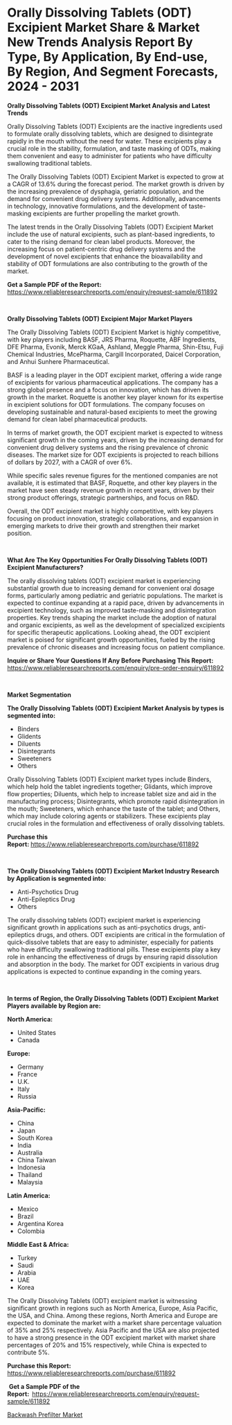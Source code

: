 <p><h1>Orally Dissolving Tablets (ODT) Excipient Market Share & Market New Trends Analysis Report By Type, By Application, By End-use, By Region, And Segment Forecasts, 2024 - 2031</h1></p><p><strong>Orally Dissolving Tablets (ODT) Excipient Market Analysis and Latest Trends</strong></p>
<p><p>Orally Dissolving Tablets (ODT) Excipients are the inactive ingredients used to formulate orally dissolving tablets, which are designed to disintegrate rapidly in the mouth without the need for water. These excipients play a crucial role in the stability, formulation, and taste masking of ODTs, making them convenient and easy to administer for patients who have difficulty swallowing traditional tablets.</p><p>The Orally Dissolving Tablets (ODT) Excipient Market is expected to grow at a CAGR of 13.6% during the forecast period. The market growth is driven by the increasing prevalence of dysphagia, geriatric population, and the demand for convenient drug delivery systems. Additionally, advancements in technology, innovative formulations, and the development of taste-masking excipients are further propelling the market growth.</p><p>The latest trends in the Orally Dissolving Tablets (ODT) Excipient Market include the use of natural excipients, such as plant-based ingredients, to cater to the rising demand for clean label products. Moreover, the increasing focus on patient-centric drug delivery systems and the development of novel excipients that enhance the bioavailability and stability of ODT formulations are also contributing to the growth of the market.</p></p>
<p><strong>Get a Sample PDF of the Report:&nbsp;</strong> <a href="https://www.reliableresearchreports.com/enquiry/request-sample/611892">https://www.reliableresearchreports.com/enquiry/request-sample/611892</a></p>
<p>&nbsp;</p>
<p><strong>Orally Dissolving Tablets (ODT) Excipient Major Market Players</strong></p>
<p><p>The Orally Dissolving Tablets (ODT) Excipient Market is highly competitive, with key players including BASF, JRS Pharma, Roquette, ABF Ingredients, DFE Pharma, Evonik, Merck KGaA, Ashland, Meggle Pharma, Shin-Etsu, Fuji Chemical Industries, McePharma, Cargill Incorporated, Daicel Corporation, and Anhui Sunhere Pharmaceutical.</p><p>BASF is a leading player in the ODT excipient market, offering a wide range of excipients for various pharmaceutical applications. The company has a strong global presence and a focus on innovation, which has driven its growth in the market. Roquette is another key player known for its expertise in excipient solutions for ODT formulations. The company focuses on developing sustainable and natural-based excipients to meet the growing demand for clean label pharmaceutical products.</p><p>In terms of market growth, the ODT excipient market is expected to witness significant growth in the coming years, driven by the increasing demand for convenient drug delivery systems and the rising prevalence of chronic diseases. The market size for ODT excipients is projected to reach billions of dollars by 2027, with a CAGR of over 6%.</p><p>While specific sales revenue figures for the mentioned companies are not available, it is estimated that BASF, Roquette, and other key players in the market have seen steady revenue growth in recent years, driven by their strong product offerings, strategic partnerships, and focus on R&D.</p><p>Overall, the ODT excipient market is highly competitive, with key players focusing on product innovation, strategic collaborations, and expansion in emerging markets to drive their growth and strengthen their market position.</p></p>
<p>&nbsp;</p>
<p><strong>What Are The Key Opportunities For Orally Dissolving Tablets (ODT) Excipient Manufacturers?</strong></p>
<p><p>The orally dissolving tablets (ODT) excipient market is experiencing substantial growth due to increasing demand for convenient oral dosage forms, particularly among pediatric and geriatric populations. The market is expected to continue expanding at a rapid pace, driven by advancements in excipient technology, such as improved taste-masking and disintegration properties. Key trends shaping the market include the adoption of natural and organic excipients, as well as the development of specialized excipients for specific therapeutic applications. Looking ahead, the ODT excipient market is poised for significant growth opportunities, fueled by the rising prevalence of chronic diseases and increasing focus on patient compliance.</p></p>
<p><strong>Inquire or Share Your Questions If Any Before Purchasing This Report:</strong> <a href="https://www.reliableresearchreports.com/enquiry/pre-order-enquiry/611892">https://www.reliableresearchreports.com/enquiry/pre-order-enquiry/611892</a></p>
<p>&nbsp;</p>
<p><strong>Market Segmentation</strong></p>
<p><strong>The Orally Dissolving Tablets (ODT) Excipient Market Analysis by types is segmented into:</strong></p>
<p><ul><li>Binders</li><li>Glidents</li><li>Diluents</li><li>Disintegrants</li><li>Sweeteners</li><li>Others</li></ul></p>
<p><p>Orally Dissolving Tablets (ODT) Excipient market types include Binders, which help hold the tablet ingredients together; Glidants, which improve flow properties; Diluents, which help to increase tablet size and aid in the manufacturing process; Disintegrants, which promote rapid disintegration in the mouth; Sweeteners, which enhance the taste of the tablet; and Others, which may include coloring agents or stabilizers. These excipients play crucial roles in the formulation and effectiveness of orally dissolving tablets.</p></p>
<p><strong>Purchase this Report:&nbsp;</strong><a href="https://www.reliableresearchreports.com/purchase/611892">https://www.reliableresearchreports.com/purchase/611892</a></p>
<p>&nbsp;</p>
<p><strong>The Orally Dissolving Tablets (ODT) Excipient Market Industry Research by Application is segmented into:</strong></p>
<p><ul><li>Anti-Psychotics Drug</li><li>Anti-Epileptics Drug</li><li>Others</li></ul></p>
<p><p>The orally dissolving tablets (ODT) excipient market is experiencing significant growth in applications such as anti-psychotics drugs, anti-epileptics drugs, and others. ODT excipients are critical in the formulation of quick-dissolve tablets that are easy to administer, especially for patients who have difficulty swallowing traditional pills. These excipients play a key role in enhancing the effectiveness of drugs by ensuring rapid dissolution and absorption in the body. The market for ODT excipients in various drug applications is expected to continue expanding in the coming years.</p></p>
<p>&nbsp;</p>
<p><strong>In terms of Region, the Orally Dissolving Tablets (ODT) Excipient Market Players available by Region are:</strong></p>
<p>
    <p> <strong> North America: </strong>
        <ul>
            <li>United States</li>
            <li>Canada</li>
        </ul>
        </p> 
    <p> <strong> Europe: </strong>
        <ul>
            <li>Germany</li>
            <li>France</li>
            <li>U.K.</li>
            <li>Italy</li>
            <li>Russia</li>
        </ul>
        </p> 
    <p> <strong> Asia-Pacific: </strong>
        <ul>
            <li>China</li>
            <li>Japan</li>
            <li>South Korea</li>
            <li>India</li>
            <li>Australia</li>
            <li>China Taiwan</li>
            <li>Indonesia</li>
            <li>Thailand</li>
            <li>Malaysia</li>
        </ul>
        </p> 
    <p> <strong> Latin America: </strong>
        <ul>
            <li>Mexico</li>
            <li>Brazil</li>
            <li>Argentina Korea</li>
            <li>Colombia</li>
        </ul>
        </p> 
    <p> <strong> Middle East & Africa: </strong>
        <ul>
            <li>Turkey</li>
            <li>Saudi</li>
            <li>Arabia</li>
            <li>UAE</li>
            <li>Korea</li>
        </ul>
    </p>
    </p>
<p><p>The Orally Dissolving Tablets (ODT) excipient market is witnessing significant growth in regions such as North America, Europe, Asia Pacific, the USA, and China. Among these regions, North America and Europe are expected to dominate the market with a market share percentage valuation of 35% and 25% respectively. Asia Pacific and the USA are also projected to have a strong presence in the ODT excipient market with market share percentages of 20% and 15% respectively, while China is expected to contribute 5%.</p></p>
<p><strong>Purchase this Report: </strong><a href="https://www.reliableresearchreports.com/purchase/611892">https://www.reliableresearchreports.com/purchase/611892</a></p>
<p>&nbsp;<strong>Get a Sample PDF of the Report:&nbsp;&nbsp;</strong><a href="https://www.reliableresearchreports.com/enquiry/request-sample/611892">https://www.reliableresearchreports.com/enquiry/request-sample/611892</a></p>
<p><strong></strong></p>
<p><p><a href="https://meowing-lemming-dd3.notion.site/Backwash-Prefilter-Market-Size-and-Examines-its-Market-Scope-with-a-Primary-Focus-on-Growth-Opport-afdfea87e8f74511b04278c340fb5227">Backwash Prefilter Market</a></p></p>